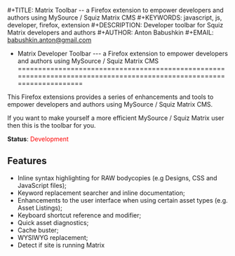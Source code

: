 #+TITLE: Matrix Toolbar -- a Firefox extension to empower developers and authors using MySource / Squiz Matrix CMS
#+KEYWORDS: javascript, js, developer, firefox, extension
#+DESCRIPTION: Developer toolbar for Squiz Matrix developers and authors
#+AUTHOR: Anton Babushkin
#+EMAIL: babushkin.anton@gmail.com

* Matrix Developer Toolbar --- a Firefox extension to empower developers and authors using MySource / Squiz Matrix CMS
======================================================================================================================

This Firefox extensions provides a series of enhancements and tools to empower developers and authors using MySource / Squiz Matrix CMS.

If you want to make yourself a more efficient MySource / Squiz Matrix user then this is the toolbar for you.

**Status**: <span style="color: red">Development</span>

Features
--------

* Inline syntax highlighting for RAW bodycopies (e.g Designs, CSS and JavaScript files);
* Keyword replacement searcher and inline documentation;
* Enhancements to the user interface when using certain asset types (e.g. Asset Listings);
* Keyboard shortcut reference and modifier;
* Quick asset diagnostics;
* Cache buster;
* WYSIWYG replacement;
* Detect if site is running Matrix
